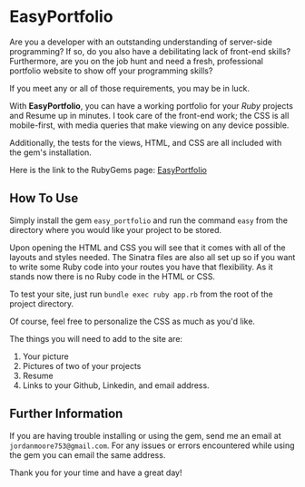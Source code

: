 # EasyPortfolio

Are you a developer with an outstanding understanding of server-side programming? If so, do you also have a debilitating lack of front-end skills? Furthermore, are you on the job hunt and need a fresh, professional portfolio website to show off your programming skills?

If you meet any or all of those requirements, you may be in luck.

With **EasyPortfolio**, you can have a working portfolio for your *Ruby* projects and Resume up in minutes. I took care of the front-end work; the CSS is all mobile-first, with media queries that make viewing on any device possible.

Additionally, the tests for the views, HTML, and CSS are all included with the gem's installation.

Here is the link to the RubyGems page: [EasyPortfolio](https://rubygems.org/gems/easy_portfolio)

## How To Use

Simply install the gem `easy_portfolio` and run the command `easy` from the directory where you would like your project to be stored.

Upon opening the HTML and CSS you will see that it comes with all of the layouts and styles needed. The Sinatra files are also all set up so if you want to write some Ruby code into your routes you have that flexibility. As it stands now there is no Ruby code in the HTML or CSS. 

To test your site, just run `bundle exec ruby app.rb` from the root of the project directory.

Of course, feel free to personalize the CSS as much as you'd like.

The things you will need to add to the site are:
1. Your picture
2. Pictures of two of your projects
3. Resume
4. Links to your Github, Linkedin, and email address.

## Further Information

If you are having trouble installing or using the gem, send me an email at `jordanmoore753@gmail.com`. For any issues or errors encountered while using the gem you can email the same address.

Thank you for your time and have a great day!
